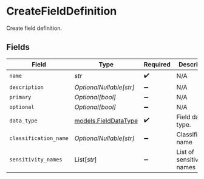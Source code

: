 # CreateFieldDefinition

Create field definition.


## Fields

| Field                                              | Type                                               | Required                                           | Description                                        |
| -------------------------------------------------- | -------------------------------------------------- | -------------------------------------------------- | -------------------------------------------------- |
| `name`                                             | *str*                                              | :heavy_check_mark:                                 | N/A                                                |
| `description`                                      | *OptionalNullable[str]*                            | :heavy_minus_sign:                                 | N/A                                                |
| `primary`                                          | *Optional[bool]*                                   | :heavy_minus_sign:                                 | N/A                                                |
| `optional`                                         | *Optional[bool]*                                   | :heavy_minus_sign:                                 | N/A                                                |
| `data_type`                                        | [models.FieldDataType](../models/fielddatatype.md) | :heavy_check_mark:                                 | Field data type.                                   |
| `classification_name`                              | *OptionalNullable[str]*                            | :heavy_minus_sign:                                 | Classification name                                |
| `sensitivity_names`                                | List[*str*]                                        | :heavy_minus_sign:                                 | List of sensitivity names                          |